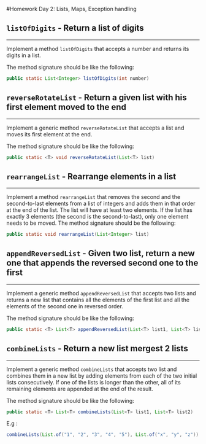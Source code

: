 #Homework Day 2: Lists, Maps, Exception handling

## `listOfDigits` - Return a list of digits

---
Implement a method `listOfDigits` that accepts a number and returns its digits in a list.

The method signature should be like the following:
```java
public static List<Integer> listOfDigits(int number)
```

## `reverseRotateList` - Return a given list with his first element moved to the end

---
Implement a generic method `reverseRotateList` that accepts a list and moves its first element at the end.

The method signature should be like the following:
```java
public static <T> void reverseRotateList(List<T> list)
```


## `rearrangeList` - Rearrange elements in a list

---
Implement a method `rearrangeList` that removes the second and the second-to-last elements from a list of integers and adds them in that order at the end of the list. The list will have at least two elements. If the list has exactly 3 elements (the second is the second-to-last), only one element needs to be moved.
The method signature should be the following:
```java
public static void rearrangeList(List<Integer> list)
```


## `appendReversedList` - Given two list, return a new one that appends the reversed second one to the first

---
Implement a generic method `appendReversedList` that accepts two lists and returns a new list that contains all the elements of the first list and all the elements of the second one in reversed order.

The method signature should be like the following:
```java
public static <T> List<T> appendReversedList(List<T> list1, List<T> list2)
```


## `combineLists` - Return a new list mergest 2 lists

---
Implement a generic method `combineLists` that accepts two list and combines them in a new list by adding elements from each of the two initial lists consecutively. If one of the lists is longer than the other, all of its remaining elements are appended at the end of the result.

The method signature should be like the following:
```java
public static <T> List<T> combineLists(List<T> list1, List<T> list2)
```
E.g :
```java
combineLists(List.of("1", "2", "3", "4", "5"), List.of("x", "y", "z")) // should return it to [1, x, 2, y, 3, z, 4, 5]
```
